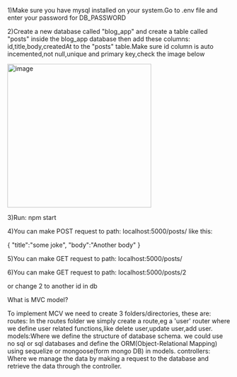 1)Make sure you have mysql installed on your system.Go to .env file and enter your password for DB_PASSWORD

2)Create a new database called "blog_app" and create a table called "posts" inside the blog_app database then add these columns: id,title,body,createdAt to the "posts" table.Make sure id column is auto incemented,not null,unique and primary key,check the image below

<img width="325" alt="image" src="https://user-images.githubusercontent.com/40856827/194728812-d15e9ad5-f646-4394-a885-d02a06bccafc.png">


3)Run: npm start

4)You can make POST request to path: localhost:5000/posts/ like this:

{
    "title":"some joke",
    "body":"Another body"
}

5)You can make GET request to path: localhost:5000/posts/

6)You can make GET request to path: localhost:5000/posts/2

or change 2 to another id in db

What is MVC model?

To implement MCV we need to create 3 folders/directories, these are:
routes: In the routes folder we simply create a route,eg a 'user' router where we define user related functions,like delete user,update user,add user.
models:Where we define the structure of database schema. we could use no sql or sql databases and define the ORM(Object-Relational Mapping) using sequelize or mongoose(form mongo DB) in models.
controllers: Where we manage the data by making a request to the database and retrieve the data through the controller.

